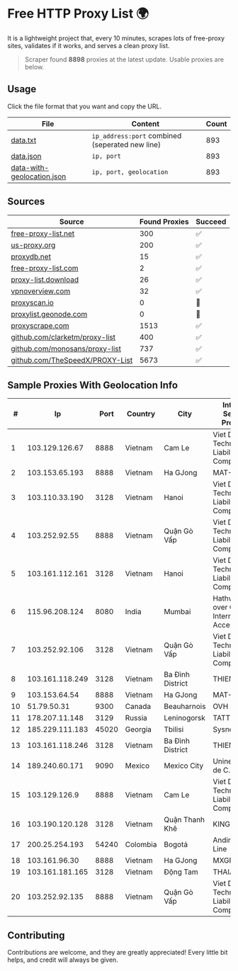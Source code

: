 
# Free HTTP Proxy List 🌍

It is a lightweight project that, every 10 minutes, scrapes lots of free-proxy sites, validates if it works, and serves a clean proxy list.


> Scraper found **8898** proxies at the latest update. Usable proxies are below.

## Usage

Click the file format that you want and copy the URL.


|File|Content|Count|
|----|-------|-----|
|[data.txt](https://raw.githubusercontent.com/themiralay/Proxy-List-World/master/data.txt)|`ip_address:port` combined (seperated new line)|893|
|[data.json](https://raw.githubusercontent.com/themiralay/Proxy-List-World/master/data.json)|`ip, port`|893|
|[data-with-geolocation.json](https://raw.githubusercontent.com/themiralay/Proxy-List-World/master/data-with-geolocation.json)|`ip, port, geolocation`|893|

## Sources

|Source|Found Proxies|Succeed|
|------|-------------|-------|
|[free-proxy-list.net](https://free-proxy-list.net)|300|✅|
|[us-proxy.org](https://www.us-proxy.org)|200|✅|
|[proxydb.net](http://proxydb.net)|15|✅|
|[free-proxy-list.com](https://free-proxy-list.com/?page=&port=&type%5B%5D=http&type%5B%5D=https&up_time=0&search=Search)|2|✅|
|[proxy-list.download](https://www.proxy-list.download/HTTP)|26|✅|
|[vpnoverview.com](https://vpnoverview.com/privacy/anonymous-browsing/free-proxy-servers)|32|✅|
|[proxyscan.io](https://www.proxyscan.io)|0|🚫|
|[proxylist.geonode.com](https://proxylist.geonode.com/api/proxy-list?limit=300&page=1&sort_by=lastChecked&sort_type=desc&protocols=http,https)|0|🚫|
|[proxyscrape.com](https://api.proxyscrape.com/v2/?request=displayproxies&protocol=http&timeout=10000&country=all&ssl=all&anonymity=all)|1513|✅|
|[github.com/clarketm/proxy-list](https://raw.githubusercontent.com/clarketm/proxy-list/master/proxy-list-raw.txt)|400|✅|
|[github.com/monosans/proxy-list](https://raw.githubusercontent.com/monosans/proxy-list/main/proxies/http.txt)|737|✅|
|[github.com/TheSpeedX/PROXY-List](https://raw.githubusercontent.com/TheSpeedX/PROXY-List/master/http.txt)|5673|✅|


## Sample Proxies With Geolocation Info

|#|Ip|Port|Country|City|Internet Service Provider|
|-|--|----|-------|----|-------------------------|
|1|103.129.126.67|8888|Vietnam|Cam Le|Viet Digital Technology Liability Company|
|2|103.153.65.193|8888|Vietnam|Ha GJong|MAT-HN|
|3|103.110.33.190|3128|Vietnam|Hanoi|Viet Digital Technology Liability Company|
|4|103.252.92.55|8888|Vietnam|Quận Gò Vấp|Viet Digital Technology Liability Company|
|5|103.161.112.161|3128|Vietnam|Hanoi|Viet Digital Technology Liability Company|
|6|115.96.208.124|8080|India|Mumbai|Hathway IP over Cable Internet Access|
|7|103.252.92.106|3128|Vietnam|Quận Gò Vấp|Viet Digital Technology Liability Company|
|8|103.161.118.249|3128|Vietnam|Ba Đình District|THIENCO|
|9|103.153.64.54|8888|Vietnam|Ha GJong|MAT-HN|
|10|51.79.50.31|9300|Canada|Beauharnois|OVH SAS|
|11|178.207.11.148|3129|Russia|Leninogorsk|TATTELECOM|
|12|185.229.111.183|45020|Georgia|Tbilisi|Sysnet LLC|
|13|103.161.118.246|3128|Vietnam|Ba Đình District|THIENCO|
|14|189.240.60.171|9090|Mexico|Mexico City|Uninet S.A. de C.V.|
|15|103.129.126.9|8888|Vietnam|Cam Le|Viet Digital Technology Liability Company|
|16|103.190.120.128|3128|Vietnam|Quận Thanh Khê|KINGBOND|
|17|200.25.254.193|54240|Colombia|Bogotá|Andinet ON Line|
|18|103.161.96.30|8888|Vietnam|Ha GJong|MXGROUP|
|19|103.161.181.165|3128|Vietnam|Động Tam|THAIAN|
|20|103.252.92.135|8888|Vietnam|Quận Gò Vấp|Viet Digital Technology Liability Company|



## Contributing

Contributions are welcome, and they are greatly appreciated! Every
little bit helps, and credit will always be given.

